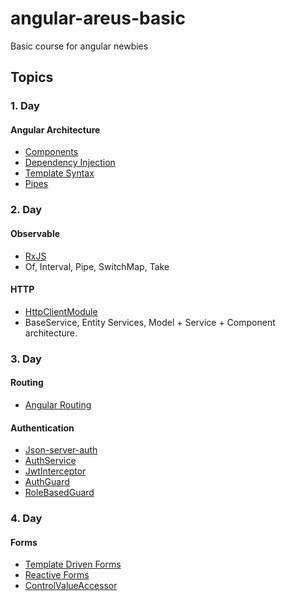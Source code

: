 # angular-areus-basic
Basic course for angular newbies

## Topics
### 1. Day
#### Angular Architecture
- [Components](https://angular.io/guide/component-overview)
- [Dependency Injection](https://angular.io/guide/dependency-injection)
- [Template Syntax](https://angular.io/guide/template-syntax)
- [Pipes](https://angular.io/guide/pipes)

### 2. Day
#### Observable
- [RxJS](https://rxjs.dev/)
- Of, Interval, Pipe, SwitchMap, Take
#### HTTP
- [HttpClientModule](https://angular.io/guide/http)
- BaseService, Entity Services, Model + Service + Component architecture.

### 3. Day
#### Routing
- [Angular Routing](https://angular.io/guide/routing-overview)

#### Authentication
- [Json-server-auth](https://github.com/jeremyben/json-server-auth)
- [AuthService](https://github.com/cherryApp/angular-advanced-course/blob/master/chapter01-auth/src/app/service/auth.service.ts)
- [JwtInterceptor](https://github.com/cherryApp/angular-advanced-course/blob/master/chapter01-auth/src/app/service/jwt-interceptor.service.ts)
- [AuthGuard](https://github.com/cherryApp/angular-advanced-course/blob/master/chapter01-auth/src/app/service/auth-guard.service.ts)
- [RoleBasedGuard](https://github.com/cherryApp/angular-advanced-course/blob/master/chapter01-auth/src/app/service/role-guard.service.ts)

### 4. Day
#### Forms
- [Template Driven Forms]()
- [Reactive Forms](https://github.com/cherryApp/itsh-angular-2019/tree/master/angular-crud/src/app/itsh-form)
- [ControlValueAccessor](https://www.digitalocean.com/community/tutorials/angular-custom-form-control)

